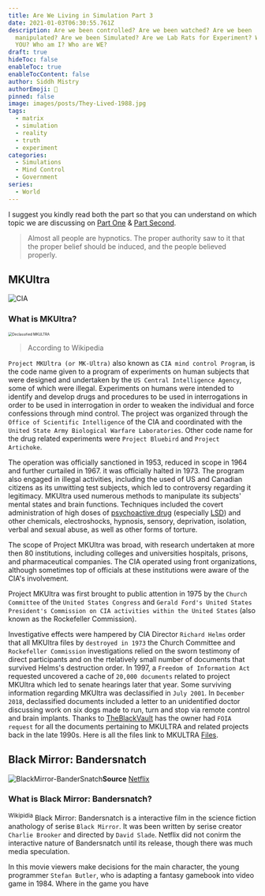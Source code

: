 ```yaml
---
title: Are We Living in Simulation Part 3
date: 2021-01-03T06:30:55.761Z
description: Are we been controlled? Are we been watched? Are we been
  manipulated? Are we been Simulated? Are we Lab Rats for Experiment? Who Are
  YOU? Who am I? Who are WE?
draft: true
hideToc: false
enableToc: true
enableTocContent: false
author: Siddh Mistry
authorEmoji: 🤯
pinned: false
image: images/posts/They-Lived-1988.jpg
tags:
  - matrix
  - simulation
  - reality
  - truth
  - experiment
categories:
  - Simulations
  - Mind Control
  - Government
series:
  - World
---
```


I suggest you kindly read both the part so that you can understand on which topic we are discussing on [Part One](http://mistrysiddh.tk/posts/are-we-living-in-simulation/) & [Part Second](http://mistrysiddh.tk/posts/are-we-living-in-simulation-2/).

> Almost all people are hypnotics. The proper authority saw to it that the proper belief should be induced, and the people believed properly.

## MKUltra

![CIA](/images/posts/CIA.jpg)



### What is MKUltra?

<img src="/images/posts/DeclassifiedMKULTRA.jpg" alt="Declassified MKULTRA" style="zoom:50%;" />

> According to Wikipedia

`Project MKUltra (or MK-Ultra)` also known as `CIA mind control Program`, is the code name given to a program of experiments on human subjects that were designed and undertaken by the `US Central Intelligence Agency`, some of which were illegal. Experiments on humans were intended to identify and develop drugs and procedures to be used in interrogations in order to be used in interrogation in order to weaken the individual and force confessions through mind control. The project was organized through the `Office of Scientific Intelligence` of the CIA and coordinated with the `United State Army Biological Warfare Laboratories`. Other code name for the drug related experiments were `Project Bluebird` and `Project Artichoke`.



The operation was officially sanctioned in 1953, reduced in scope in 1964 and further curtailed in 1967. it was officially halted in 1973. The program also engaged in illegal activities, including the used of US and Canadian citizens as its unwitting test subjects, which led to controversy regarding it legitimacy. MKUltra used numerous methods to manipulate its subjects' mental states and brain functions. Techniques included the covert administration of high doses of [psychoactive drug](https://en.wikipedia.org/wiki/Psychoactive_drug) (especially [LSD](https://en.wikipedia.org/wiki/LSD)) and other chemicals, electroshocks, hypnosis, sensory, deprivation, isolation, verbal and sexual abuse, as well as other forms of torture.



The scope of Project MKUltra was broad, with research undertaken at more then 80 institutions, including colleges and universities hospitals, prisons, and pharmaceutical companies. The CIA operated using front organizations, although sometimes top of officials at these institutions were aware of the CIA's involvement.



Project MKUltra was first brought to public attention in 1975 by the `Church Committee` of the `United States Congress` and `Gerald Ford's United States President's Commission on CIA activities within the United States` (also known as the Rockefeller Commission).



Investigative effects were hampered by CIA Director `Richard Helms` order that all MKUltra files by `destroyed in 1973` the Church Committee and `Rockefeller Commission` investigations relied on the sworn testimony of direct participants and on the rtelatively small number of documents that survived Helms's destruction order. In 1997, a `Freedom of Information Act` requested uncovered a cache of `20,000 documents` related to project MKUltra which led to senate hearings later that year. Some surviving information regarding MKUltra was declassified in `July 2001`. In `December 2018`, declassified documents included a letter to an unidentified doctor discussing work on six dogs made to run, turn and stop via remote control and brain implants. Thanks to [TheBlackVault](https://www.theblackvault.com/documentarchive/cia-mkultra-collection/) has the owner had `FOIA request` for all the documents pertaining to MKULTRA and related projects back in the late 1990s. Here is all the files link to MKULTRA [Files](http://documents.theblackvault.com/documents/mkultra/).



## Black Mirror: Bandersnatch

![BlackMirror-BanderSnatch](/images/posts/blackmirror-bandersnatch.jpeg)**Source** [Netflix](https://www.netflix.com/in/title/80988062)

### What is Black Mirror: Bandersnatch?

<sup>Wikipidia</sup> Black Mirror: Bandersnatch is a interactive film in the science fiction anathology of serise `Black Mirror`. It was been written by serise creator `Charlie Brooker` and directed by `David Slade`. Netflix did not conirm the interactive nature of Bandersnatch until its release, though there was much media speculation. 

In this movie viewers make decisions for the main character, the young programmer `Stefan Butler`, who is adapting a fantasy gamebook into video game in 1984. Where in the game you have